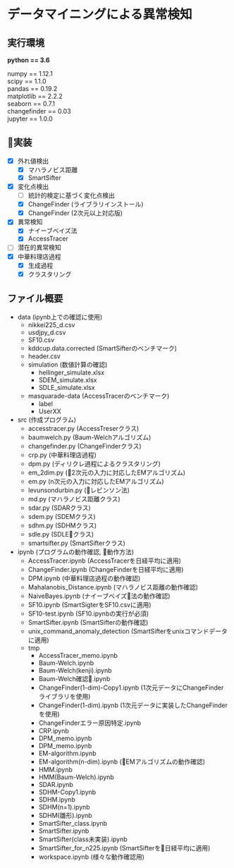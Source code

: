 # データマイニングによる異常検知

## 実行環境

<b>python == 3.6</b> <br>

numpy == 1.12.1<br>
scipy == 1.1.0<br>
pandas == 0.19.2<br>
matplotlib == 2.2.2<br>
seaborn == 0.7.1<br>
changefinder == 0.03<br>
jupyter == 1.0.0<br>

## 実装

- [x] 外れ値検出
    - [x] マハラノビス距離
    - [x] SmartSifter
- [x] 変化点検出
    - [ ] 統計的検定に基づく変化点検出
    - [x] ChangeFinder (ライブラリインストール)
    - [x] ChangeFinder (2次元以上対応版)
- [x] 異常検知
    - [x] ナイーブベイズ法
    - [x] AccessTracer
- [ ] 潜在的異常検知
- [x] 中華料理店過程
    - [x] 生成過程
    - [x] クラスタリング 

## ファイル概要

- data (ipynb上での確認に使用)
    - nikkei225_d.csv
    - usdjpy_d.csv
    - SF10.csv
    - kddcup.data.corrected (SmartSifterのベンチマーク)
    - header.csv
    - simulation (数値計算の確認)
        - hellinger_simulate.xlsx
        - SDEM_simulate.xlsx
        - SDLE_simulate.xlsx
    - masquarade-data (AccessTracerのベンチマーク)
        - label
        - UserXX
- src (作成プログラム)
    - accesstracer.py (AccessTreserクラス)
    - baumwelch.py (Baum-Welchアルゴリズム)
    - changefinder.py (ChangeFinderクラス)
    - crp.py (中華料理店過程)
    - dpm.py (ディリクレ過程によるクラスタリング)
    - em_2dim.py (2次元の入力に対応したEMアルゴリズム)
    - em.py (n次元の入力に対応したEMアルゴリズム)
    - levunsondurbin.py (レビンソン法)
    - md.py (マハラノビス距離クラス)
    - sdar.py (SDARクラス)
    - sdem.py (SDEMクラス)
    - sdhm.py (SDHMクラス)
    - sdle.py (SDLEクラス)
    - smartsifter.py (SmartSifterクラス)
- ipynb (プログラムの動作確認, 動作方法)
    - AccessTracer.ipynb (AccessTracerを日経平均に適用)
    - ChangeFinder.ipynb (ChangeFinderを日経平均に適用)
    - DPM.ipynb (中華料理店過程の動作確認)
    - Mahalanobis_Distance.ipynb (マハラノビス距離の動作確認)
    - NaiveBayes.ipynb (ナイーブベイズ法の動作確認)
    - SF10.ipynb (SmartSigterをSF10.csvに適用)
    - SF10-test.ipynb (SF10.ipynbの実行が必須)
    - SmartSifter.ipynb (SmartSifterの動作確認)
    - unix_command_anomaly_detection (SmartSifterをunixコマンドデータに適用)
    - tmp
        - AccessTracer_memo.ipynb
        - Baum-Welch.ipynb
        - Baum-Welch(kenji).ipynb
        - Baum-Welch確認.ipynb
        - ChangeFinder(1-dim)-Copy1.ipynb (1次元データにChangeFinderライブラリを使用)
        - ChangeFinder(1-dim).ipynb (1次元データに実装したChangeFinderを使用)
        - ChangeFinderエラー原因特定.ipynb
        - CRP.ipynb
        - DPM_memo.ipynb
        - DPM_memo.ipynb
        - EM-algorithm.ipynb
        - EM-algorithm(n-dim).ipynb (EMアルゴリズムの動作確認)
        - HMM.ipynb
        - HMM(Baum-Welch).ipynb
        - SDAR.ipynb
        - SDHM-Copy1.ipynb
        - SDHM.ipynb
        - SDHM(n=1).ipynb
        - SDHM(雛形).ipynb
        - SmartSifter_class.ipynb
        - SmartSifter.ipynb
        - SmartSifter(class未実装).ipynb
        - SmartSifter_for_n225.ipynb (SmartSifterを日経平均に適用)
        - workspace.ipynb (様々な動作確認用)


